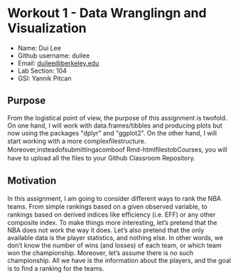 # Workout 1 - Data Wranglingn and Visualization

- Name: Dui Lee
- Github username: duilee
- Email: duilee@berkeley.edu
- Lab Section: 104
- GSI: Yannik Pitcan


## Purpose

From the logistical point of view, the purpose of this assignment is twofold. On one hand, I will work with data.frames/tibbles and producing plots but now using the packages "dplyr" and "ggplot2". On the other hand, I will start working with a more complexﬁlestructure. Moreover,insteadofsubmittingacomboof Rmd-htmlﬁlestobCourses, you will have to upload all the ﬁles to your Github Classroom Repository.

## Motivation

In this assignment, I am going to consider diﬀerent ways to rank the NBA teams. From simple rankings based on a given observed variable, to rankings based on derived indices like eﬃciency (i.e. EFF) or any other composite index. To make things more interesting, let’s pretend that the NBA does not work the way it does. Let’s also pretend that the only available data is the player statistics, and nothing else. In other words, we don’t know the number of wins (and losses) of each team, or which team won the championship. Moreover, let’s assume there is no such championship. All we have is the information about the players, and the goal is to ﬁnd a ranking for the teams. 